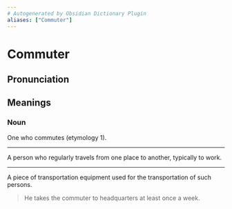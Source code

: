 ```yaml
---
# Autogenerated by Obsidian Dictionary Plugin
aliases: ["Commuter"]
---
```


# Commuter

## Pronunciation



## Meanings

### Noun

One who commutes (etymology 1).

---

A person who regularly travels from one place to another, typically to work.

---

A piece of transportation equipment used for the transportation of such persons.

> He takes the commuter to headquarters at least once a week.



## 


